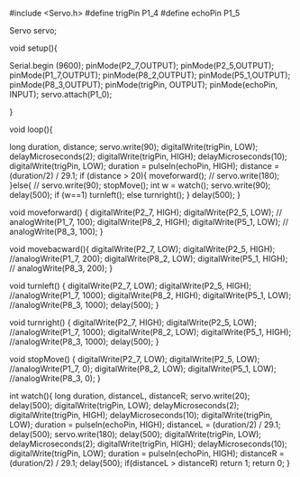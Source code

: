 #include <Servo.h>
#define trigPin P1_4
#define echoPin P1_5

Servo servo;

void setup(){

  Serial.begin (9600);
  pinMode(P2_7,OUTPUT);
  pinMode(P2_5,OUTPUT);
  pinMode(P1_7,OUTPUT);
  pinMode(P8_2,OUTPUT);
  pinMode(P5_1,OUTPUT);
  pinMode(P8_3,OUTPUT);
  pinMode(trigPin, OUTPUT);
  pinMode(echoPin, INPUT);
  servo.attach(P1_0);

}

void loop(){

  long duration, distance;
  servo.write(90);
  digitalWrite(trigPin, LOW);
  delayMicroseconds(2);
  digitalWrite(trigPin, HIGH); 
  delayMicroseconds(10);
  digitalWrite(trigPin, LOW);
  duration = pulseIn(echoPin, HIGH);
  distance = (duration/2) / 29.1;
  if (distance > 20){
     moveforward();
  //  servo.write(180);
  }else{
   // servo.write(90);
    stopMove();
    int w = watch();
    servo.write(90);
    delay(500);
    if (w==1)
      turnleft();
    else
      turnright();
  }
  delay(500);
}

void moveforward()
{
  digitalWrite(P2_7, HIGH);
    digitalWrite(P2_5, LOW);
   // analogWrite(P1_7, 100);
    digitalWrite(P8_2, HIGH);
    digitalWrite(P5_1, LOW);
   // analogWrite(P8_3, 100);
}

void movebacward(){
   digitalWrite(P2_7, LOW);
    digitalWrite(P2_5, HIGH);
  //analogWrite(P1_7, 200);
    digitalWrite(P8_2, LOW);
    digitalWrite(P5_1, HIGH);
  //  analogWrite(P8_3, 200);
}

void turnleft()
{
   digitalWrite(P2_7, LOW);
    digitalWrite(P2_5, HIGH);
  //analogWrite(P1_7, 1000);
    digitalWrite(P8_2, HIGH);
    digitalWrite(P5_1, LOW);
  //analogWrite(P8_3, 1000);
    delay(500);
}

void turnright()
{
  digitalWrite(P2_7, HIGH);
    digitalWrite(P2_5, LOW);
  //analogWrite(P1_7, 1000);
    digitalWrite(P8_2, LOW);
    digitalWrite(P5_1, HIGH);
  //analogWrite(P8_3, 1000);
    delay(500);
}  

void stopMove()
{
  digitalWrite(P2_7, LOW);
    digitalWrite(P2_5, LOW);
  //analogWrite(P1_7, 0);
    digitalWrite(P8_2, LOW);
    digitalWrite(P5_1, LOW);
  //analogWrite(P8_3, 0);
}  

int watch(){
  long  duration, distanceL, distanceR;
  servo.write(20);
  delay(500);
  digitalWrite(trigPin, LOW);
  delayMicroseconds(2);
  digitalWrite(trigPin, HIGH); 
  delayMicroseconds(10);
  digitalWrite(trigPin, LOW);
  duration = pulseIn(echoPin, HIGH);
  distanceL = (duration/2) / 29.1;
  delay(500);
  servo.write(180);
  delay(500);
  digitalWrite(trigPin, LOW);
  delayMicroseconds(2);
  digitalWrite(trigPin, HIGH); 
  delayMicroseconds(10);
  digitalWrite(trigPin, LOW);
  duration = pulseIn(echoPin, HIGH);
  distanceR = (duration/2) / 29.1;
  delay(500);
  if(distanceL > distanceR)
    return 1;
  return 0;
}

